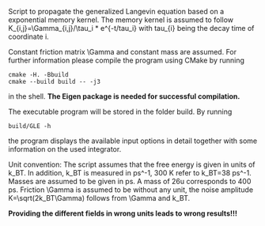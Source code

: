 Script to propagate the generalized Langevin equation based on a exponential memory kernel.
The memory kernel is assumed to follow K_{i,j}=\Gamma_{i,j}/\tau_i * e^{-t/tau_i} with tau_{i}
being the decay time of coordinate i.

Constant friction matrix \Gamma and constant mass are assumed. For further information
please compile the program using CMake by running 

```
cmake -H. -Bbuild
cmake --build build -- -j3
```

in the shell. **The Eigen package is needed for successful compilation.**

The executable program will be stored in the folder build. By running

```
build/GLE -h
```

the program displays the available input options in detail together with some information
on the used integrator. 

Unit convention: The script assumes that the free energy is given in units of k_BT. In addition,
k_BT is measured in ps^-1, 300 K refer to k_BT=38 ps^-1. Masses are assumed to be given in ps.
A mass of 26u corresponds to 400 ps. Friction \Gamma is assumed to be without any unit, the noise 
amplitude K=\sqrt(2k_BT\Gamma) follows from \Gamma and k_BT.

**Providing the different fields in wrong units leads to wrong results!!!**
